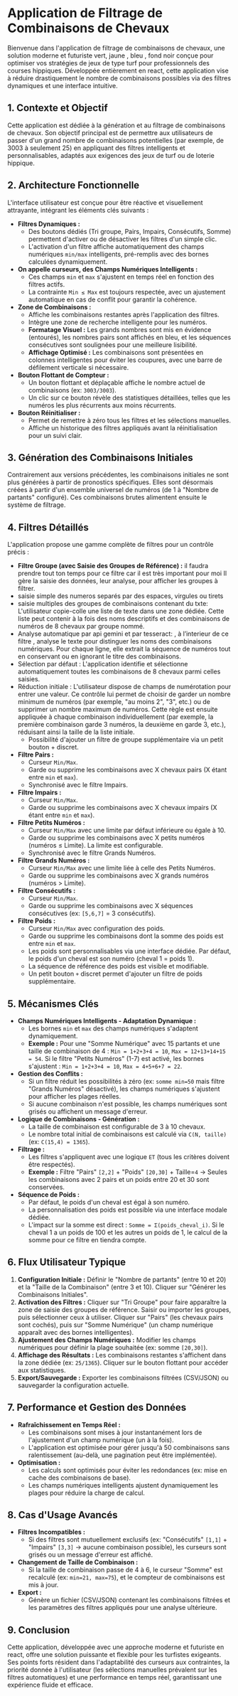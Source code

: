 # Application de Filtrage de Combinaisons de Chevaux 

Bienvenue dans l'application de filtrage de combinaisons de chevaux, une solution moderne et futuriste vert, jaune , bleu , fond noir conçue pour optimiser vos stratégies de jeux de type turf pour professionnels des courses hippiques. Développée entièrement en react, cette application vise à réduire drastiquement le nombre de combinaisons possibles via des filtres dynamiques et une interface intuitive.

## 1. Contexte et Objectif

Cette application est dédiée à la génération et au filtrage de combinaisons de chevaux. Son objectif principal est de permettre aux utilisateurs de passer d'un grand nombre de combinaisons potentielles (par exemple, de 3003 à seulement 25) en appliquant des filtres intelligents et personnalisables, adaptés aux exigences des jeux de turf ou de loterie hippique.

## 2. Architecture Fonctionnelle

L'interface utilisateur est conçue pour être réactive et visuellement attrayante, intégrant les éléments clés suivants :

*   **Filtres Dynamiques :**
    *   Des boutons dédiés (Tri groupe, Pairs, Impairs, Consécutifs, Somme) permettent d'activer ou de désactiver les filtres d'un simple clic.
    *   L'activation d'un filtre affiche automatiquement des champs numériques `min/max` intelligents, pré-remplis avec des bornes calculées dynamiquement.
*   **On appelle  curseurs, des Champs Numériques Intelligents :**
    *   Ces champs `min` et `max` s'ajustent en temps réel en fonction des filtres actifs.
    *   La contrainte `Min ≤ Max` est toujours respectée, avec un ajustement automatique en cas de conflit pour garantir la cohérence.
*   **Zone de Combinaisons :**
    *   Affiche les combinaisons restantes après l'application des filtres.
    *   Intègre une zone de recherche intelligente pour les numéros.
    *   **Formatage Visuel :** Les grands nombres sont mis en évidence (entourés), les nombres pairs sont affichés en bleu, et les séquences consécutives sont soulignées pour une meilleure lisibilité.
    *   **Affichage Optimisé :** Les combinaisons sont présentées en colonnes intelligentes pour éviter les coupures, avec une barre de défilement verticale si nécessaire.
*   **Bouton Flottant de Compteur :**
    *   Un bouton flottant et déplaçable affiche le nombre actuel de combinaisons (ex: `3003/3003`).
    *   Un clic sur ce bouton révèle des statistiques détaillées, telles que les numéros les plus récurrents aux moins récurrents.
*   **Bouton Réinitialiser :**
    *   Permet de remettre à zéro tous les filtres et les sélections manuelles.
    *   Affiche un historique des filtres appliqués avant la réinitialisation pour un suivi clair.

## 3. Génération des Combinaisons Initiales

Contrairement aux versions précédentes, les combinaisons initiales ne sont plus générées à partir de pronostics spécifiques. Elles sont désormais créées à partir d'un ensemble universel de numéros (de 1 à "Nombre de partants" configuré). Ces combinaisons brutes alimentent ensuite le système de filtrage.

## 4. Filtres Détaillés

L'application propose une gamme complète de filtres pour un contrôle précis :

*   **Filtre Groupe (avec Saisie des Groupes de Référence) :** il faudra prendre tout ton temps pour ce filtre car il est très important pour moi
    Il gère la saisie des données, leur analyse, pour afficher les groupes à filtrer.
* saisie simple des numeros separés par des espaces, virgules ou tirets 
* saisie multiples des groupes de combinaisons contenant du txte: L'utilisateur copie-colle une liste de texte dans une zone dédiée. Cette liste peut contenir à la fois des noms descriptifs et des combinaisons de numéros de 8 chevaux par groupe nommé.
 * Analyse automatique par api gemini et par tesseract: , à l’interieur de ce filtre , analyse le texte pour distinguer les noms des combinaisons numériques. Pour chaque ligne, elle extrait la séquence de numéros tout en conservant ou en ignorant le titre des combinaisons.
 * Sélection par défaut : L'application identifie et sélectionne automatiquement toutes les combinaisons de 8 chevaux parmi celles saisies. 
 * Réduction initiale : L'utilisateur dispose de champs de numérotation pour entrer une valeur. Ce contrôle lui permet de choisir de garder un nombre minimum de numéros (par exemple, "au moins 2", "3", etc.) ou de supprimer un nombre maximum de numéros. Cette règle est ensuite appliquée à chaque combinaison individuellement (par exemple, la première combinaison garde 3 numéros, la deuxième en garde 3, etc.), réduisant ainsi la taille de la liste initiale.
    *   Possibilité d'ajouter un filtre de groupe supplémentaire via un petit bouton + discret.
*   **Filtre Pairs :**
    *   Curseur `Min/Max`.
    *   Garde ou supprime les combinaisons avec X chevaux pairs (X étant entre `min` et `max`).
    *   Synchronisé avec le filtre Impairs.
*   **Filtre Impairs :**
    *   Curseur `Min/Max`.
    *   Garde ou supprime les combinaisons avec X chevaux impairs (X étant entre `min` et `max`).
*   **Filtre Petits Numéros :**
    *   Curseur `Min/Max` avec une limite par défaut inférieure ou égale à 10.
    *   Garde ou supprime les combinaisons avec X petits numéros (numéros ≤ Limite). La limite est configurable.
    *   Synchronisé avec le filtre Grands Numéros.
*   **Filtre Grands Numéros :**
    *   Curseur `Min/Max` avec une limite liée à celle des Petits Numéros.
    *   Garde ou supprime les combinaisons avec X grands numéros (numéros > Limite).
*   **Filtre Consécutifs :**
    *   Curseur `Min/Max`.
    *   Garde ou supprime les combinaisons avec X séquences consécutives (ex: `[5,6,7]` = 3 consécutifs).
*   **Filtre Poids :**
    *   Curseur `Min/Max` avec configuration des poids.
    *   Garde ou supprime les combinaisons dont la somme des poids est entre `min` et `max`.
    *   Les poids sont personnalisables via une interface dédiée. Par défaut, le poids d'un cheval est son numéro (cheval 1 = poids 1).
    *   La séquence de référence des poids est visible et modifiable.
    *   Un petit bouton `+` discret permet d'ajouter un filtre de poids supplémentaire.

## 5. Mécanismes Clés

*   **Champs Numériques Intelligents - Adaptation Dynamique :**
    *   Les bornes `min` et `max` des champs numériques s'adaptent dynamiquement.
    *   **Exemple :** Pour une "Somme Numérique" avec 15 partants et une taille de combinaison de 4 : `Min = 1+2+3+4 = 10`, `Max = 12+13+14+15 = 54`. Si le filtre "Petits Numéros" (1-7) est activé, les bornes s'ajustent : `Min = 1+2+3+4 = 10`, `Max = 4+5+6+7 = 22`.
*   **Gestion des Conflits :**
    *   Si un filtre réduit les possibilités à zéro (ex: `somme min=50` mais filtre "Grands Numéros" désactivé), les champs numériques s'ajustent pour afficher les plages réelles.
    *   Si aucune combinaison n'est possible, les champs numériques sont grisés ou affichent un message d'erreur.
*   **Logique de Combinaisons - Génération :**
    *   La taille de combinaison est configurable de 3 à 10 chevaux.
    *   Le nombre total initial de combinaisons est calculé via `C(N, taille)` (ex: `C(15,4) = 1365`).
*   **Filtrage :**
    *   Les filtres s'appliquent avec une logique `ET` (tous les critères doivent être respectés).
    *   **Exemple :** Filtre "Pairs" `[2,2]` + "Poids" `[20,30]` + Taille=`4` → Seules les combinaisons avec 2 pairs et un poids entre 20 et 30 sont conservées.
*   **Séquence de Poids :**
    *   Par défaut, le poids d'un cheval est égal à son numéro.
    *   La personnalisation des poids est possible via une interface modale dédiée.
    *   L'impact sur la somme est direct : `Somme = Σ(poids_cheval_i)`. Si le cheval 1 a un poids de 100 et les autres un poids de 1, le calcul de la somme pour ce filtre en tiendra compte.

## 6. Flux Utilisateur Typique

1.  **Configuration Initiale :** Définir le "Nombre de partants" (entre 10 et 20) et la "Taille de la Combinaison" (entre 3 et 10). Cliquer sur "Générer les Combinaisons Initiales".
2.  **Activation des Filtres :** Cliquer sur "Tri Groupe" pour faire apparaître la zone de saisie des groupes de référence. Saisir ou importer les groupes, puis sélectionner ceux à utiliser. Cliquer sur "Pairs" (les chevaux pairs sont cochés), puis sur "Somme Numérique" (un champ numérique apparaît avec des bornes intelligentes).
3.  **Ajustement des Champs Numériques :** Modifier les champs numériques pour définir la plage souhaitée (ex: somme `[20,30]`).
4.  **Affichage des Résultats :** Les combinaisons restantes s'affichent dans la zone dédiée (ex: `25/1365`). Cliquer sur le bouton flottant pour accéder aux statistiques.
5.  **Export/Sauvegarde :** Exporter les combinaisons filtrées (CSV/JSON) ou sauvegarder la configuration actuelle.

## 7. Performance et Gestion des Données

*   **Rafraîchissement en Temps Réel :**
    *   Les combinaisons sont mises à jour instantanément lors de l'ajustement d'un champ numérique (un à la fois).
    *   L'application est optimisée pour gérer jusqu'à 50 combinaisons sans ralentissement (au-delà, une pagination peut être implémentée).
*   **Optimisation :**
    *   Les calculs sont optimisés pour éviter les redondances (ex: mise en cache des combinaisons de base).
    *   Les champs numériques intelligents ajustent dynamiquement les plages pour réduire la charge de calcul.

## 8. Cas d'Usage Avancés

*   **Filtres Incompatibles :**
    *   Si des filtres sont mutuellement exclusifs (ex: "Consécutifs" `[1,1]` + "Impairs" `[3,3]` → aucune combinaison possible), les curseurs sont grisés ou un message d'erreur est affiché.
*   **Changement de Taille de Combinaison :**
    *   Si la taille de combinaison passe de 4 à 6, le curseur "Somme" est recalculé (ex: `min=21, max=75`), et le compteur de combinaisons est mis à jour.
*   **Export :**
    *   Génère un fichier (CSV/JSON) contenant les combinaisons filtrées et les paramètres des filtres appliqués pour une analyse ultérieure.

## 9. Conclusion

Cette application, développée avec une approche moderne et futuriste en react, offre une solution puissante et flexible pour les turfistes exigeants. Ses points forts résident dans l'adaptabilité des curseurs aux contraintes, la priorité donnée à l'utilisateur (les sélections manuelles prévalent sur les filtres automatiques) et une performance en temps réel, garantissant une expérience fluide et efficace.
